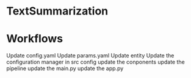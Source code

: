 # TextSummarization

# Workflows
Update config.yaml
Update params.yaml
Update entity
Update the configuration manager in src config
update the conponents
update the pipeline
update the main.py
update the app.py